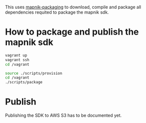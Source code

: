 This uses [mapnik-packaging](https://github.com/CartoDB/mapnik-packaging) to download, compile and package all dependencies requited to package the mapnik sdk.

# How to package and publish the mapnik sdk

```sh
vagrant up
vagrant ssh
cd /vagrant

source ./scripts/provision
cd /vagrant
./scripts/package
```

# Publish
Publishing the SDK to AWS S3 has to be documented yet.
